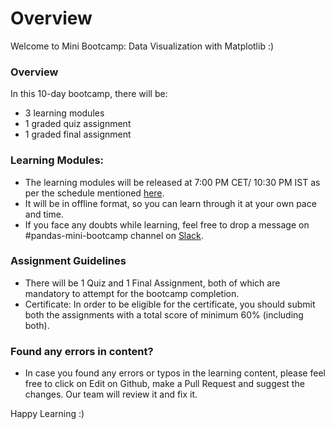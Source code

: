 # Overview

Welcome to Mini Bootcamp: Data Visualization with Matplotlib :\)

### Overview

In this 10-day bootcamp, there will be:

* 3 learning modules
* 1 graded quiz assignment
* 1 graded final assignment

### Learning Modules:

* The learning modules will be released at 7:00 PM CET/ 10:30 PM IST as per the schedule mentioned [here](https://docs.google.com/document/d/1p7Ov4GFGdPgYIWn7zppLAnM0pwj7O1SU9kg4zzh_lGw/edit).
* It will be in offline format, so you can learn through it at your own pace and time.
* If you face any doubts while learning, feel free to drop a message on \#pandas-mini-bootcamp channel on [Slack](https://join.slack.com/t/dphibootcamp/shared_invite/zt-ndk1sg93-31J2Fnzn~pLkbqMTCJrfaw).

### Assignment Guidelines

* There will be 1 Quiz and 1 Final Assignment, both of which are mandatory to attempt for the bootcamp completion.
* Certificate: In order to be eligible for the certificate, you should submit both the assignments with a total score of minimum 60% \(including both\).

### Found any errors in content?

* In case you found any errors or typos in the learning content, please feel free to click on Edit on Github, make a Pull Request and suggest the changes. Our team will review it and fix it.

 Happy Learning :\)

